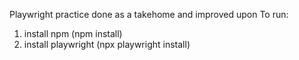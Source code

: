 Playwright practice done as a takehome and improved upon
To run:
1. install npm (npm install)
2. install playwright (npx playwright install)